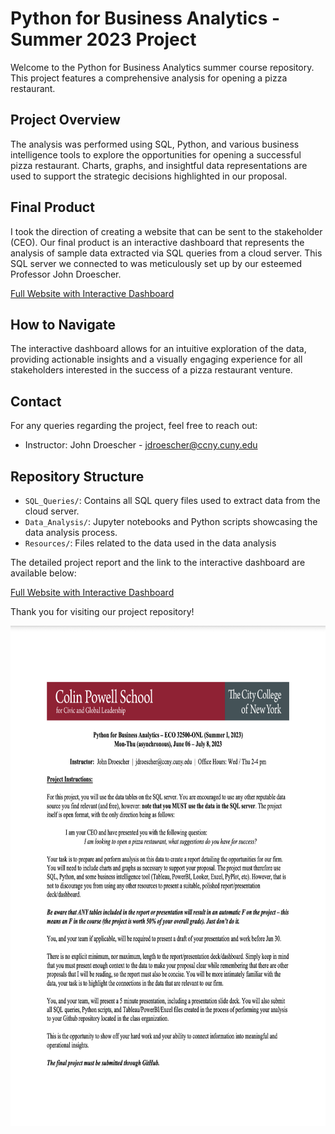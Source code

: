 # Python for Business Analytics - Summer 2023 Project

Welcome to the Python for Business Analytics summer course repository. This project features a comprehensive analysis for opening a pizza restaurant.

## Project Overview
The analysis was performed using SQL, Python, and various business intelligence tools to explore the opportunities for opening a successful pizza restaurant. Charts, graphs, and insightful data representations are used to support the strategic decisions highlighted in our proposal.

## Final Product
I took the direction of creating a website that can be sent to the stakeholder (CEO). Our final product is an interactive dashboard that represents the analysis of sample data extracted via SQL queries from a cloud server. This SQL server we connected to was meticulously set up by our esteemed Professor John Droescher.

[Full Website with Interactive Dashboard](https://jeanspizzadash-8c916a04955f.herokuapp.com)



## How to Navigate
The interactive dashboard allows for an intuitive exploration of the data, providing actionable insights and a visually engaging experience for all stakeholders interested in the success of a pizza restaurant venture.


## Contact
For any queries regarding the project, feel free to reach out:
- Instructor: John Droescher - jdroescher@ccny.cuny.edu

## Repository Structure
- `SQL_Queries/`: Contains all SQL query files used to extract data from the cloud server.
- `Data_Analysis/`: Jupyter notebooks and Python scripts showcasing the data analysis process.
- `Resources/`: Files related to the data used in the data analysis

The detailed project report and the link to the interactive dashboard are available below:

[Full Website with Interactive Dashboard](https://jeanspizzadash-8c916a04955f.herokuapp.com)

Thank you for visiting our project repository!

<img src="https://github.com/CCNY-Analytics-and-Quant/DA-Business-Analytics-2023/blob/main/Requirements.png" width="900" height="800" alt="Project Screenshot">




